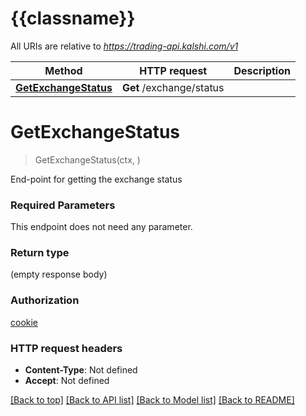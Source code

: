 # {{classname}}

All URIs are relative to *https://trading-api.kalshi.com/v1*

Method | HTTP request | Description
------------- | ------------- | -------------
[**GetExchangeStatus**](ExchangeApi.md#GetExchangeStatus) | **Get** /exchange/status | 

# **GetExchangeStatus**
> GetExchangeStatus(ctx, )


End-point for getting the exchange status

### Required Parameters
This endpoint does not need any parameter.

### Return type

 (empty response body)

### Authorization

[cookie](../README.md#cookie)

### HTTP request headers

 - **Content-Type**: Not defined
 - **Accept**: Not defined

[[Back to top]](#) [[Back to API list]](../README.md#documentation-for-api-endpoints) [[Back to Model list]](../README.md#documentation-for-models) [[Back to README]](../README.md)

